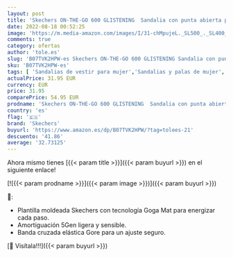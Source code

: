 ```yaml
---
layout: post
title: 'Skechers ON-THE-GO 600 GLISTENING  Sandalia con punta abierta para Mujer  Black Textile  36 EU'
date: 2022-08-18 00:52:25
image: 'https://m.media-amazon.com/images/I/31-chMpujeL._SL500_._SL400_.jpg'
comments: true
category: ofertas
author: 'tole.es'
slug: 'B07TVK2HPW-es Skechers ON-THE-GO 600 GLISTENING Sandalia con punta...'
sku: 'B07TVK2HPW-es'
tags: [ 'Sandalias de vestir para mujer','Sandalias y palas de mujer','Zapatos','Zapatos para mujer','Zapatos y complementos','sandalia','skechers','🇪🇸', ]
actualPrice: 31.95 EUR
currency: EUR
price: 31.95
comparePrice: 54.95 EUR
prodname: 'Skechers ON-THE-GO 600 GLISTENING  Sandalia con punta abierta para Mujer  Black Textile  36 EU'
country: 'es'
flag: '🇪🇸'
brand: 'Skechers'
buyurl: 'https://www.amazon.es/dp/B07TVK2HPW/?tag=tolees-21'
descuento: '41.86'
average: '32.73125'
---
```


Ahora mismo tienes [{{< param title >}}]({{< param buyurl >}}) en el siguiente enlace!

[![{{< param prodname >}}]({{< param image >}})]({{< param buyurl >}})

🔎:

- Plantilla moldeada Skechers con tecnología Goga Mat para energizar cada paso.
- Amortiguación 5Gen ligera y sensible.
- Banda cruzada elástica Gore para un ajuste seguro.

[🛒 Visítala!!!]({{< param buyurl >}})
